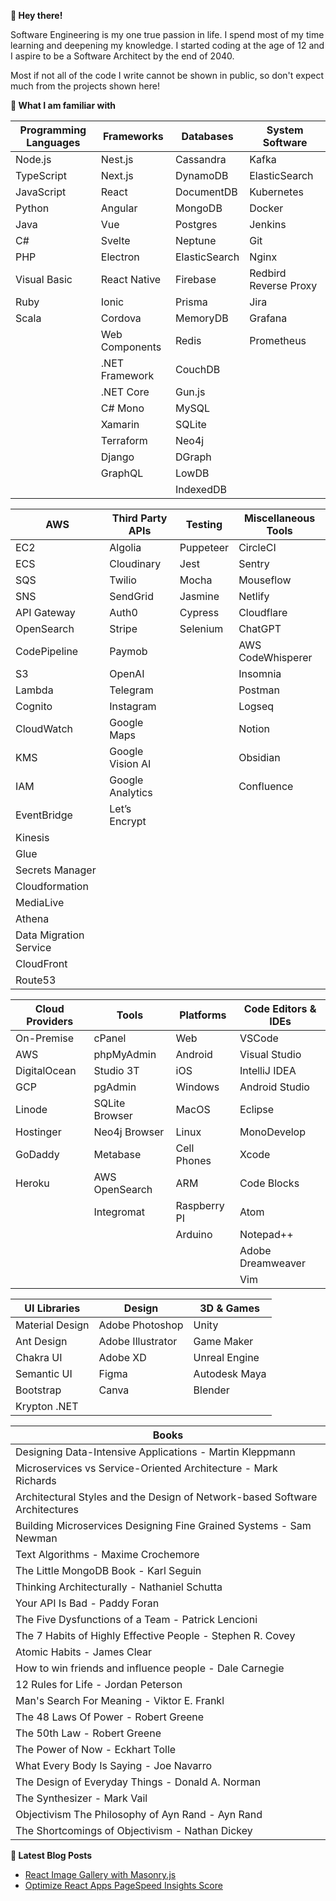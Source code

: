**👋 Hey there!**

Software Engineering is my one true passion in life. I spend most of my time learning and deepening my knowledge. I started coding at the age of 12 and I aspire to be a Software Architect by the end of 2040.

Most if not all of the code I write cannot be shown in public, so don't expect much from the projects shown here!

**🙂 What I am familiar with**

| Programming Languages  | Frameworks       | Databases      | System Software           |
|------------------------|------------------|----------------|---------------------------|
| Node.js                | Nest.js          | Cassandra      | Kafka                     |
| TypeScript             | Next.js          | DynamoDB       | ElasticSearch             |
| JavaScript             | React            | DocumentDB     | Kubernetes                |
| Python                 | Angular          | MongoDB        | Docker                    |
| Java                   | Vue              | Postgres       | Jenkins                   |
| C#                     | Svelte           | Neptune        | Git                       |
| PHP                    | Electron         | ElasticSearch  | Nginx                     |
| Visual Basic           | React Native     | Firebase       | Redbird Reverse Proxy     |
| Ruby                   | Ionic            | Prisma         | Jira                      |
| Scala                  | Cordova          | MemoryDB       | Grafana                   |
|                        | Web Components   | Redis          | Prometheus                |
|                        | .NET Framework   | CouchDB        |                           |
|                        | .NET Core        | Gun.js         |                           |
|                        | C# Mono          | MySQL          |                           |
|                        | Xamarin          | SQLite         |                           |
|                        | Terraform        | Neo4j          |                           |
|                        | Django           | DGraph         |                           |
|                        | GraphQL          | LowDB          |                           |
|                        |                  | IndexedDB      |                           |

| AWS                    | Third Party APIs | Testing        | Miscellaneous Tools       |
|------------------------|------------------|----------------|---------------------------|
| EC2                    | Algolia          | Puppeteer      | CircleCI                  |
| ECS                    | Cloudinary       | Jest           | Sentry                    |
| SQS                    | Twilio           | Mocha          | Mouseflow                 |
| SNS                    | SendGrid         | Jasmine        | Netlify                   |
| API Gateway            | Auth0            | Cypress        | Cloudflare                |
| OpenSearch             | Stripe           | Selenium       | ChatGPT                   |
| CodePipeline           | Paymob           |                | AWS CodeWhisperer         |
| S3                     | OpenAI           |                | Insomnia                  |
| Lambda                 | Telegram         |                | Postman                   |
| Cognito                | Instagram        |                | Logseq                    |
| CloudWatch             | Google Maps      |                | Notion                    |
| KMS                    | Google Vision AI |                | Obsidian                  |
| IAM                    | Google Analytics |                | Confluence                |
| EventBridge            | Let’s Encrypt    |                |                           |
| Kinesis                |                  |                |                           |
| Glue                   |                  |                |                           |
| Secrets Manager        |                  |                |                           |
| Cloudformation         |                  |                |                           |
| MediaLive              |                  |                |                           |
| Athena                 |                  |                |                           |
| Data Migration Service |                  |                |                           |
| CloudFront             |                  |                |                           |
| Route53                |                  |                |                           |

| Cloud Providers        | Tools            | Platforms      | Code Editors & IDEs       |
|------------------------|------------------|----------------|---------------------------|
| On-Premise             | cPanel           | Web            | VSCode                    |
| AWS                    | phpMyAdmin       | Android        | Visual Studio             |
| DigitalOcean           | Studio 3T        | iOS            | IntelliJ IDEA             |
| GCP                    | pgAdmin          | Windows        | Android Studio            |
| Linode                 | SQLite Browser   | MacOS          | Eclipse                   |
| Hostinger              | Neo4j Browser    | Linux          | MonoDevelop               |
| GoDaddy                | Metabase         | Cell Phones    | Xcode                     |
| Heroku                 | AWS OpenSearch   | ARM            | Code Blocks               |
|                        | Integromat       | Raspberry PI   | Atom                      |
|                        |                  | Arduino        | Notepad++                 |
|                        |                  |                | Adobe Dreamweaver         |
|                        |                  |                | Vim                       |

| UI Libraries           | Design           | 3D & Games     |
|------------------------|------------------|----------------|
| Material Design        | Adobe Photoshop  | Unity          |
| Ant Design             | Adobe Illustrator| Game Maker     |
| Chakra UI              | Adobe XD         | Unreal Engine  |
| Semantic UI            | Figma            | Autodesk Maya  |
| Bootstrap              | Canva            | Blender        |
| Krypton .NET           |                  |                |

| Books                  |
|----------------------------------------------------------------------------------------|
| Designing Data-Intensive Applications - Martin Kleppmann                               |
| Microservices vs Service-Oriented Architecture - Mark Richards                         |
| Architectural Styles and the Design of Network-based Software Architectures            |
| Building Microservices Designing Fine Grained Systems - Sam Newman                     |
| Text Algorithms - Maxime Crochemore                                                    |
| The Little MongoDB Book - Karl Seguin                                                  |
| Thinking Architecturally - Nathaniel Schutta                                           |
| Your API Is Bad - Paddy Foran                                                          |
| The Five Dysfunctions of a Team - Patrick Lencioni                                     |
| The 7 Habits of Highly Effective People - Stephen R. Covey                             |
| Atomic Habits - James Clear                                                            |
| How to win friends and influence people - Dale Carnegie                                |
| 12 Rules for Life - Jordan Peterson                                                    |
| Man's Search For Meaning - Viktor E. Frankl                                            |
| The 48 Laws Of Power - Robert Greene                                                   |
| The 50th Law - Robert Greene                                                           |
| The Power of Now - Eckhart Tolle                                                       |
| What Every Body Is Saying - Joe Navarro                                                |
| The Design of Everyday Things - Donald A. Norman                                       |
| The Synthesizer - Mark Vail                                                            |
| Objectivism The Philosophy of Ayn Rand - Ayn Rand                                      |
| The Shortcomings of Objectivism - Nathan Dickey                                        |


**📕 Latest Blog Posts**

- [React Image Gallery with Masonry.js](https://dev.to/ziadalzarka/create-react-image-gallery-with-masonry-js-2jba)
- [Optimize React Apps PageSpeed Insights Score](https://dev.to/ziadalzarka/optimize-react-apps-pagespeed-insights-score-40o4)
